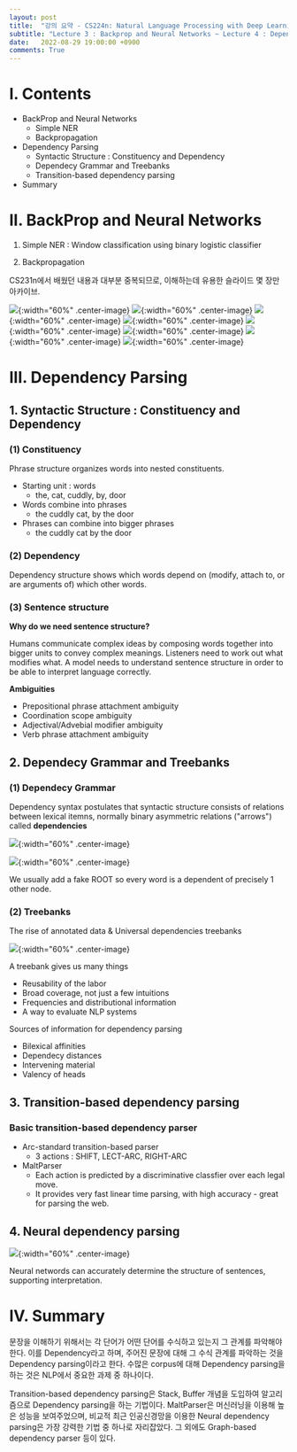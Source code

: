 ```yaml
---
layout: post
title:  "강의 요약 - CS224n: Natural Language Processing with Deep Learning (2)"
subtitle: "Lecture 3 : Backprop and Neural Networks ~ Lecture 4 : Dependency Parsing"
date:   2022-08-29 19:00:00 +0900
comments: True
---
```


# I. Contents
- BackProp and Neural Networks
  - Simple NER
  - Backpropagation
- Dependency Parsing
  - Syntactic Structure : Constituency and Dependency
  - Dependecy Grammar and Treebanks
  - Transition-based dependency parsing
- Summary

# II. BackProp and Neural Networks

1. Simple NER : Window classification using binary logistic classifier



2. Backpropagation

CS231n에서 배웠던 내용과 대부분 중복되므로, 이해하는데 유용한 슬라이드 몇 장만 아카이브.

![](/img/posts/cs224n/cs224n-2021-lecture03-neuralnets_38.jpg){:width="60%" .center-image}
![](/img/posts/cs224n/cs224n-2021-lecture03-neuralnets_39.jpg){:width="60%" .center-image}
![](/img/posts/cs224n/cs224n-2021-lecture03-neuralnets_40.jpg){:width="60%" .center-image}
![](/img/posts/cs224n/cs224n-2021-lecture03-neuralnets_41.jpg){:width="60%" .center-image}
![](/img/posts/cs224n/cs224n-2021-lecture03-neuralnets_54.jpg){:width="60%" .center-image}
![](/img/posts/cs224n/cs224n-2021-lecture03-neuralnets_65.jpg){:width="60%" .center-image}
![](/img/posts/cs224n/cs224n-2021-lecture03-neuralnets_72.jpg){:width="60%" .center-image}
![](/img/posts/cs224n/cs224n-2021-lecture03-neuralnets_73.jpg){:width="60%" .center-image}


# III. Dependency Parsing
## 1. Syntactic Structure : Constituency and Dependency

### (1) Constituency
Phrase structure organizes words into nested constituents.

- Starting unit : words
  - the, cat, cuddly, by, door
- Words combine into phrases
  - the cuddly cat, by the door
- Phrases can combine into bigger phrases
  - the cuddly cat by the door

### (2) Dependency
Dependency structure shows which words depend on (modify, attach to, or are arguments of) which other words.

### (3) Sentence structure

**Why do we need sentence structure?**

Humans communicate complex ideas by composing words together into bigger units to convey complex meanings. Listeners need to work out what modifies what. A model needs to understand sentence structure in order to be able to interpret language correctly.

**Ambiguities**

- Prepositional phrase attachment ambiguity
- Coordination scope ambiguity
- Adjectival/Advebial modifier ambiguity
- Verb phrase attachment ambiguity

## 2. Dependecy Grammar and Treebanks

### (1) Dependecy Grammar

Dependency syntax postulates that syntactic structure consists of relations between lexical itemns, normally binary asymmetric relations ("arrows") called **dependencies**

![](/img/posts/cs224n/4.PNG){:width="60%" .center-image}

![](/img/posts/cs224n/5.PNG){:width="60%" .center-image}

We usually add a fake ROOT so every word is a dependent of precisely 1 other node.

### (2) Treebanks

The rise of annotated data & Universal dependencies treebanks

![](/img/posts/cs224n/6.PNG){:width="60%" .center-image}

A treebank gives us many things
- Reusability of the labor
- Broad coverage, not just a few intuitions
- Frequencies and distributional information
- A way to evaluate NLP systems

Sources of information for dependency parsing
- Bilexical affinities
- Dependecy distances
- Intervening material
- Valency of heads

## 3. Transition-based dependency parsing
### Basic transition-based dependency parser
- Arc-standard transition-based parser
  - 3 actions : SHIFT, LECT-ARC, RIGHT-ARC
- MaltParser
  - Each action is predicted by a discriminative classfier over each legal move.
  - It provides very fast linear time parsing, with high accuracy - great for parsing the web.

## 4. Neural dependency parsing
![](/img/posts/cs224n/7.PNG){:width="60%" .center-image}

Neural networds can accurately determine the structure of sentences, supporting interpretation.

# IV. Summary

문장을 이해하기 위해서는 각 단어가 어떤 단어를 수식하고 있는지 그 관계를 파악해야한다. 이를 Dependency라고 하며, 주어진 문장에 대해 그 수식 관계를 파악하는 것을 Dependency parsing이라고 한다. 수많은 corpus에 대해 Dependency parsing을 하는 것은 NLP에서 중요한 과제 중 하나이다.

Transition-based dependency parsing은 Stack, Buffer 개념을 도입하여 알고리즘으로 Dependency parsing을 하는 기법이다. MaltParser은 머신러닝을 이용해 높은 성능을 보여주었으며, 비교적 최근 인공신경망을 이용한 Neural dependency parsing은 가장 강력한 기법 중 하나로 자리잡았다. 그 외에도 Graph-based dependency parser 등이 있다.
